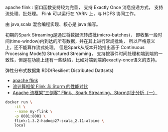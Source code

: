 
apache flink : 窗口函数支持较为完善， 支持 Exactly Once 消息投递方式，
支持 流处理、批处理。
Flink 可以运行在 YARN 上，与 HDFS 协同工作。

由 java,scala 混合编程实现、核心是 java 编写。

初期的Spark Streaming是通过将数据流转成批(micro-batches)，
即收集一段时间(time-window)内到达的所有数据，并在其上进行常规批处，
所以严格意义上，还不能算作流式处理。
但是Spark从版本开始推出基于 Continuous Processing Mode的 Structured Streaming，
支持按事件时间处理和端到端的一致性，但是在功能上还有一些缺陷，比如对端到端的exactly-once语义的支持。

弹性分布式数据集 RDD(Resilient Distributed Dattsets)

- [apache flink](https://flink.apache.org/)
- [流计算框架 Flink 与 Storm 的性能对比](https://blog.csdn.net/qq_41982570/article/details/123780773)
- [Apache 流框架“三剑客” Flink、Spark Streaming、Storm对比分析（一）](https://zhuanlan.zhihu.com/p/159036199)


```bash
docker run \
    -it \
    --name my-flink \
    -p 8081:8081 \
    flink:1.3.2-hadoop27-scala_2.11-alpine \
    local

```
